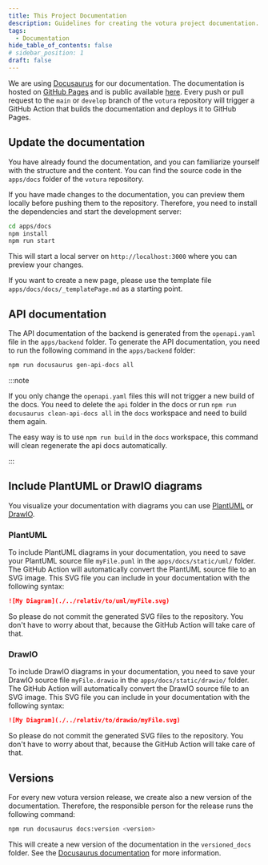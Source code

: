 ```yaml
---
title: This Project Documentation
description: Guidelines for creating the votura project documentation.
tags:
  - Documentation
hide_table_of_contents: false
# sidebar_position: 1
draft: false
---
```


We are using [Docusaurus](https://docusaurus.io/) for our documentation.
The documentation is hosted on [GitHub Pages](https://pages.github.com/) and is public available [here](https://se-uulm.github.io/votura/).
Every push or pull request to the `main` or `develop` branch of the `votura` repository will trigger a GitHub Action that builds the documentation and deploys it to GitHub Pages.

## Update the documentation

You have already found the documentation, and you can familiarize yourself with the structure and the content.
You can find the source code in the `apps/docs` folder of the `votura` repository.

If you have made changes to the documentation, you can preview them locally before pushing them to the repository.
Therefore, you need to install the dependencies and start the development server:

```bash
cd apps/docs
npm install
npm run start
```

This will start a local server on `http://localhost:3000` where you can preview your changes.

If you want to create a new page, please use the template file `apps/docs/docs/_templatePage.md` as a starting point.

## API documentation

The API documentation of the backend is generated from the `openapi.yaml` file in the `apps/backend` folder.
To generate the API documentation, you need to run the following command in the `apps/backend` folder:

```bash
npm run docusaurus gen-api-docs all
```

:::note

If you only change the `openapi.yaml` files this will not trigger a new build of the docs.
You need to delete the `api` folder in the docs or run `npm run docusaurus clean-api-docs all` in the `docs` workspace and need to build them again.

The easy way is to use `npm run build` in the `docs` workspace, this command will clean regenerate the api docs automatically.

:::

## Include PlantUML or DrawIO diagrams

You visualize your documentation with diagrams you can use [PlantUML](https://plantuml.com/) or [DrawIO](https://app.diagrams.net/).

### PlantUML

To include PlantUML diagrams in your documentation, you need to save your PlantUML source file `myFile.puml` in the `apps/docs/static/uml/` folder.
The GitHub Action will automatically convert the PlantUML source file to an SVG image.
This SVG file you can include in your documentation with the following syntax:

```markdown
![My Diagram](./../relativ/to/uml/myFile.svg)
```

So please do not commit the generated SVG files to the repository.
You don't have to worry about that, because the GitHub Action will take care of that.

### DrawIO

To include DrawIO diagrams in your documentation, you need to save your DrawIO source file `myFile.drawio` in the `apps/docs/static/drawio/` folder.
The GitHub Action will automatically convert the DrawIO source file to an SVG image.
This SVG file you can include in your documentation with the following syntax:

```markdown
![My Diagram](./../relativ/to/drawio/myFile.svg)
```

So please do not commit the generated SVG files to the repository.
You don't have to worry about that, because the GitHub Action will take care of that.

## Versions

For every new votura version release, we create also a new version of the documentation.
Therefore, the responsible person for the release runs the following command:

```bash
npm run docusaurus docs:version <version>
```

This will create a new version of the documentation in the `versioned_docs` folder.
See the [Docusaurus documentation](https://docusaurus.io/docs/versioning) for more information.
